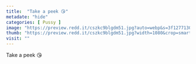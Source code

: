 ```yaml
---
title:  "Take a peek 😘"
metadate: "hide"
categories: [ Pussy ]
image: "https://preview.redd.it/cszkc9blgdm51.jpg?auto=webp&s=3f12771306c0043611823b0872586c9c6e519018"
thumb: "https://preview.redd.it/cszkc9blgdm51.jpg?width=1080&crop=smart&auto=webp&s=13055838f5d3899c4c940c659a6ffc0e49a4ed20"
visit: ""
---
```

Take a peek 😘
